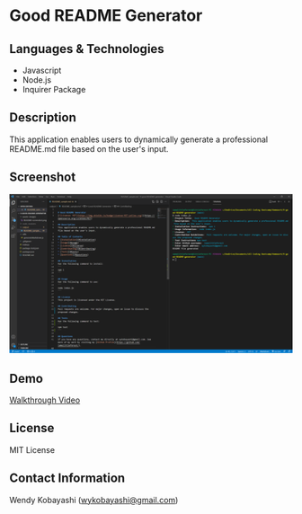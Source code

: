 # Good README Generator

## Languages & Technologies
* Javascript
* Node.js
* Inquirer Package

## Description
This application enables users to dynamically generate a professional README.md file based on the user's input.

## Screenshot
<img src="assets/images/README-screenshot.png" alt="screenshot">

## Demo
[Walkthrough Video](https://iamalittleforest.github.io/9-good-README-generator/assets/images/README-walkthrough.mp4)

## License
MIT License

## Contact Information
Wendy Kobayashi (<wykobayashi@gmail.com>)